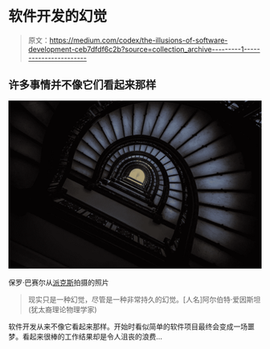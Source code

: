 # 软件开发的幻觉

> 原文：<https://medium.com/codex/the-illusions-of-software-development-ceb7dfdf6c2b?source=collection_archive---------1----------------------->

## 许多事情并不像它们看起来那样

![](img/6c7008e6f9fd906f7f7907a7bc86a4eb.png)

保罗·巴赛尔从[派克斯](https://www.pexels.com/photo/low-angle-photo-of-staircase-1816740/?utm_content=attributionCopyText&utm_medium=referral&utm_source=pexels)拍摄的照片

> 现实只是一种幻觉，尽管是一种非常持久的幻觉。[人名]阿尔伯特·爱因斯坦(犹太裔理论物理学家)

软件开发从来不像它看起来那样。开始时看似简单的软件项目最终会变成一场噩梦。看起来很棒的工作结果却是令人沮丧的浪费…